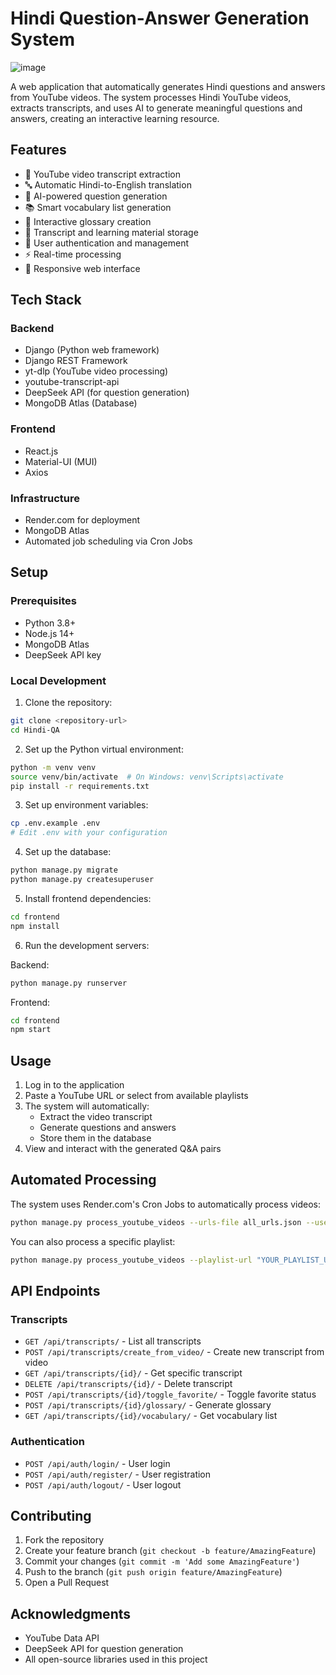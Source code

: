 # Hindi Question-Answer Generation System
![image](https://github.com/user-attachments/assets/f2a61044-f15c-47df-b316-83485c1ebb50)


A web application that automatically generates Hindi questions and answers from YouTube videos. The system processes Hindi YouTube videos, extracts transcripts, and uses AI to generate meaningful questions and answers, creating an interactive learning resource.

## Features

- 🎥 YouTube video transcript extraction
- 🔤 Automatic Hindi-to-English translation
- 🤖 AI-powered question generation
- 📚 Smart vocabulary list generation
- 📖 Interactive glossary creation
- 💾 Transcript and learning material storage
- 👥 User authentication and management
- ⚡ Real-time processing
- 📱 Responsive web interface

## Tech Stack

### Backend
- Django (Python web framework)
- Django REST Framework
- yt-dlp (YouTube video processing)
- youtube-transcript-api
- DeepSeek API (for question generation)
- MongoDB Atlas (Database)

### Frontend
- React.js
- Material-UI (MUI)
- Axios

### Infrastructure
- Render.com for deployment
- MongoDB Atlas 
- Automated job scheduling via Cron Jobs


## Setup

### Prerequisites
- Python 3.8+
- Node.js 14+
- MongoDB Atlas
- DeepSeek API key

### Local Development

1. Clone the repository:
```bash
git clone <repository-url>
cd Hindi-QA
```

2. Set up the Python virtual environment:
```bash
python -m venv venv
source venv/bin/activate  # On Windows: venv\Scripts\activate
pip install -r requirements.txt
```

3. Set up environment variables:
```bash
cp .env.example .env
# Edit .env with your configuration
```

4. Set up the database:
```bash
python manage.py migrate
python manage.py createsuperuser
```

5. Install frontend dependencies:
```bash
cd frontend
npm install
```

6. Run the development servers:

Backend:
```bash
python manage.py runserver
```

Frontend:
```bash
cd frontend
npm start
```

## Usage

1. Log in to the application
2. Paste a YouTube URL or select from available playlists
3. The system will automatically:
   - Extract the video transcript
   - Generate questions and answers
   - Store them in the database
4. View and interact with the generated Q&A pairs

## Automated Processing

The system uses Render.com's Cron Jobs to automatically process videos:

```bash
python manage.py process_youtube_videos --urls-file all_urls.json --user-id YOUR_USER_ID
```

You can also process a specific playlist:
```bash
python manage.py process_youtube_videos --playlist-url "YOUR_PLAYLIST_URL" --user-id YOUR_USER_ID
```

## API Endpoints

### Transcripts
- `GET /api/transcripts/` - List all transcripts
- `POST /api/transcripts/create_from_video/` - Create new transcript from video
- `GET /api/transcripts/{id}/` - Get specific transcript
- `DELETE /api/transcripts/{id}/` - Delete transcript
- `POST /api/transcripts/{id}/toggle_favorite/` - Toggle favorite status
- `POST /api/transcripts/{id}/glossary/` - Generate glossary
- `GET /api/transcripts/{id}/vocabulary/` - Get vocabulary list

### Authentication
- `POST /api/auth/login/` - User login
- `POST /api/auth/register/` - User registration
- `POST /api/auth/logout/` - User logout

## Contributing

1. Fork the repository
2. Create your feature branch (`git checkout -b feature/AmazingFeature`)
3. Commit your changes (`git commit -m 'Add some AmazingFeature'`)
4. Push to the branch (`git push origin feature/AmazingFeature`)
5. Open a Pull Request

## Acknowledgments

- YouTube Data API
- DeepSeek API for question generation
- All open-source libraries used in this project
